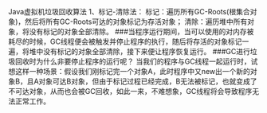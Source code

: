Java虚拟机垃圾回收算法
1、标记-清除法：
标记：遍历所有GC-Roots(根集合对象)，然后将所有GC-Roots可达的对象标记为存活对象；
清除：遍历堆中所有对象，将没有标记的对象全部清除。
###当程序运行期间，当可以使用的对内存被耗尽的时候，GC线程便会被触发并停止程序的执行，随后将存活的对象标记一遍，将堆中没有标记的对象全部清除，接下来便让程序恢复运行。
###GC进行垃圾回收时为什么非要停止程序的运行呢？
当我们的程序与GC线程一起运行时，试想这样一种场景：假设我们刚标记完一个对象A，此时程序中又new出一个新的对象B，且A对象可达B对象，但由于标记过程已经完成，B无法被标记，也就变成了不可达对象，从而也会被GC回收，如此一来，不难想象，GC线程将会导致程序无法正常工作。